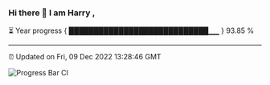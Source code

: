 ### Hi there 👋 I am Harry , 

⏳ Year progress { ████████████████████████████▁▁ } 93.85 %

---

⏰ Updated on Fri, 09 Dec 2022 13:28:46 GMT

![Progress Bar CI](https://github.com/duykhang68/duykhang68/workflows/Progress%20Bar%20CI/badge.svg)
